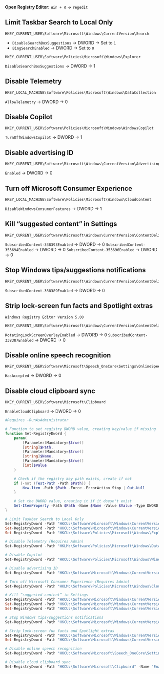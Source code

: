 
**Open Registry Editor:** `Win + R` → `regedit` 
## Limit Taskbar Search to Local Only

```
HKEY_CURRENT_USER\Software\Microsoft\Windows\CurrentVersion\Search
```

- `DisableSearchBoxSuggestions` → DWORD → Set to `1`
- `BingSearchEnabled` → DWORD → Set to `0`

```
HKEY_CURRENT_USER\Software\Policies\Microsoft\Windows\Explorer
```

`DisableSearchBoxSuggestions` -> DWORD -> 1
## Disable Telemetry

```
HKEY_LOCAL_MACHINE\Software\Policies\Microsoft\Windows\DataCollection
```

`AllowTelemetry` -> DWORD -> 0
## Disable Copilot

```
HKEY_CURRENT_USER\Software\Policies\Microsoft\Windows\WindowsCopilot
```

`TurnOffWindowsCopilot` -> DWORD -> 1
## Disable advertising ID

```
HKEY_CURRENT_USER\Software\Microsoft\Windows\CurrentVersion\AdvertisingInfo
```

`Enabled` -> DWORD -> 0
## Turn off Microsoft Consumer Experience

```
HKEY_LOCAL_MACHINE\Software\Policies\Microsoft\Windows\CloudContent
```

`DisableWindowsConsumerFeatures` -> DWORD -> 1
## Kill “suggested content” in Settings

```
HKEY_CURRENT_USER\Software\Microsoft\Windows\CurrentVersion\ContentDeliveryManager
```

`SubscribedContent-338393Enabled` -> DWORD -> 0
`SubscribedContent-353694Enabled` -> DWORD -> 0
`SubscribedContent-353696Enabled` -> DWORD -> 0


## Stop Windows tips/suggestions notifications

```
HKEY_CURRENT_USER\Software\Microsoft\Windows\CurrentVersion\ContentDeliveryManager
```

`SubscribedContent-338389Enabled` -> DWORD -> 0

## Strip lock‑screen fun facts and Spotlight extras

```reg
Windows Registry Editor Version 5.00

HKEY_CURRENT_USER\Software\Microsoft\Windows\CurrentVersion\ContentDeliveryManager
```

`RotatingLockScreenOverlayEnabled` -> DWORD -> 0
`SubscribedContent-338387Enabled` -> DWORD -> 0

## Disable online speech recognition

```
HKEY_CURRENT_USER\Software\Microsoft\Speech_OneCore\Settings\OnlineSpeechPrivacy
```

`HasAccepted` -> DWORD -> 0

## Disable cloud clipboard sync

```
HKEY_CURRENT_USER\Software\Microsoft\Clipboard
```

`EnableCloudClipboard` -> DWORD -> 0

```powershell
#Requires -RunAsAdministrator

# Function to set registry DWORD value, creating key/value if missing
function Set-RegistryDword {
    param(
        [Parameter(Mandatory=$true)]
        [string]$Path,
        [Parameter(Mandatory=$true)]
        [string]$Name,
        [Parameter(Mandatory=$true)]
        [int]$Value
    )

    # Check if the registry key path exists, create if not
    if (-not (Test-Path -Path $Path)) {
        New-Item -Path $Path -Force -ErrorAction Stop | Out-Null
    }

    # Set the DWORD value, creating it if it doesn't exist
    Set-ItemProperty -Path $Path -Name $Name -Value $Value -Type DWORD -Force -ErrorAction Stop | Out-Null
}

# Limit Taskbar Search to Local Only
Set-RegistryDword -Path "HKCU:\Software\Microsoft\Windows\CurrentVersion\Search" -Name "DisableSearchBoxSuggestions" -Value 1
Set-RegistryDword -Path "HKCU:\Software\Microsoft\Windows\CurrentVersion\Search" -Name "BingSearchEnabled" -Value 0
Set-RegistryDword -Path "HKCU:\Software\Policies\Microsoft\Windows\Explorer" -Name "DisableSearchBoxSuggestions" -Value 1

# Disable Telemetry (Requires Admin)
Set-RegistryDword -Path "HKLM:\Software\Policies\Microsoft\Windows\DataCollection" -Name "AllowTelemetry" -Value 0

# Disable Copilot
Set-RegistryDword -Path "HKCU:\Software\Policies\Microsoft\Windows\WindowsCopilot" -Name "TurnOffWindowsCopilot" -Value 1

# Disable advertising ID
Set-RegistryDword -Path "HKCU:\Software\Microsoft\Windows\CurrentVersion\AdvertisingInfo" -Name "Enabled" -Value 0

# Turn off Microsoft Consumer Experience (Requires Admin)
Set-RegistryDword -Path "HKLM:\Software\Policies\Microsoft\Windows\CloudContent" -Name "DisableWindowsConsumerFeatures" -Value 1

# Kill “suggested content” in Settings
Set-RegistryDword -Path "HKCU:\Software\Microsoft\Windows\CurrentVersion\ContentDeliveryManager" -Name "SubscribedContent-338393Enabled" -Value 0
Set-RegistryDword -Path "HKCU:\Software\Microsoft\Windows\CurrentVersion\ContentDeliveryManager" -Name "SubscribedContent-353694Enabled" -Value 0
Set-RegistryDword -Path "HKCU:\Software\Microsoft\Windows\CurrentVersion\ContentDeliveryManager" -Name "SubscribedContent-353696Enabled" -Value 0

# Stop Windows tips/suggestions notifications
Set-RegistryDword -Path "HKCU:\Software\Microsoft\Windows\CurrentVersion\ContentDeliveryManager" -Name "SubscribedContent-338389Enabled" -Value 0

# Strip lock‑screen fun facts and Spotlight extras
Set-RegistryDword -Path "HKCU:\Software\Microsoft\Windows\CurrentVersion\ContentDeliveryManager" -Name "RotatingLockScreenOverlayEnabled" -Value 0
Set-RegistryDword -Path "HKCU:\Software\Microsoft\Windows\CurrentVersion\ContentDeliveryManager" -Name "SubscribedContent-338387Enabled" -Value 0

# Disable online speech recognition
Set-RegistryDword -Path "HKCU:\Software\Microsoft\Speech_OneCore\Settings\OnlineSpeechPrivacy" -Name "HasAccepted" -Value 0

# Disable cloud clipboard sync
Set-RegistryDword -Path "HKCU:\Software\Microsoft\Clipboard" -Name "EnableCloudClipboard" -Value 0
```

